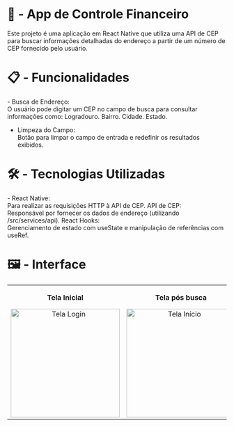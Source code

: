 <h1>📱  - App de Controle Financeiro <br></h1>
Este projeto é uma aplicação em React Native que utiliza uma API de CEP para buscar informações detalhadas do endereço a partir de um número de CEP fornecido pelo usuário.

<h1>📋 - Funcionalidades</h1>
- Busca de Endereço: <br>
O usuário pode digitar um CEP no campo de busca para consultar informações como:
Logradouro.
Bairro.
Cidade.
Estado.

- Limpeza do Campo: <br> Botão para limpar o campo de entrada e redefinir os resultados exibidos.

<h1>🛠️ - Tecnologias Utilizadas</h1>
- React Native: <br 
Base para o desenvolvimento do aplicativo.
Axios: <br>
Para realizar as requisições HTTP à API de CEP.
API de CEP: <br>
Responsável por fornecer os dados de endereço (utilizando /src/services/api).
React Hooks: <br>
Gerenciamento de estado com useState e manipulação de referências com useRef.

<h1>🖼️ - Interface</h1>
<table>
  <tr>
    <td align="center">
      <p><b>Tela Inicial</b></p>
      <img src="https://github.com/user-attachments/assets/c362cb7c-e963-40da-a5f2-6e00b45f3945" alt="Tela Login" width="250">
    </td>
    <td align="center">
      <p><b>Tela pós busca</b></p>
      <img src="https://github.com/user-attachments/assets/13fb4bb8-7862-46a7-8eb7-dd1321f2f87a" alt="Tela Início" width="250">
    </td>
  </tr>
</table> 
